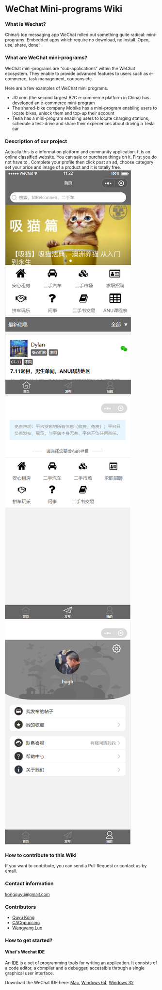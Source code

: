 # WeChat Mini-programs Wiki

### What is Wechat?
China’s top messaging app WeChat rolled out something quite radical: mini-programs. Embedded apps which require no download, no install. Open, use, share, done!

### What are WeChat mini-programs?
WeChat mini-programs are “sub-applications” within the WeChat ecosystem.
They enable to provide advanced features to users such as e-commerce, task management, coupons etc.

Here are a few examples of WeChat mini programs.
+ JD.com (the second largest B2C e-commerce platform in China) has developed an e-commerce mini-program
+ The shared-bike company Mobike has a mini-program enabling users to locate bikes, unlock them and top-up their account
+ Tesla has a mini-program enabling users to locate charging stations, schedule a test-drive and share their experiences about driving a Tesla car

### Description of our project
Actually this is a information platform and community application. It is an online classified website. You can sale or purchase things on it. First you do not have to . Complete your profile then click post an ad, choose category set your price and image of a product and it is totally free.
![Main page](https://github.com/hugh1209/wechatapp/blob/master/Screenshot/1526779406(1).png)
![Category page](https://github.com/hugh1209/wechatapp/blob/master/Screenshot/1526779437(1).png)
![Home page](https://github.com/hugh1209/wechatapp/blob/master/Screenshot/1526779464(1).png)

### How to contribute to this Wiki
If you want to contribute, you can send a Pull Request or contact us by email.

### Contact information
kongquyu@gmail.com

### Contributors

- [Quyu Kong](https://github.com/qykong)
- [CACppuccino](https://github.com/CACppuccino)
- [Wangyang Luo](https://github.com/hugh1209)

### How to get started?

#### What's Wechat IDE
An [IDE](https://mp.weixin.qq.com/debug/wxadoc/introduction/index.html?t=201758) is a set of programming tools for writing an application. It consists of a code editor, a compiler and a debugger, accessible through a single graphical user interface.

Download the WeChat IDE here:
 [Mac](https://servicewechat.com/wxa-dev-logic/download_redirect?type=darwin&from=mpwiki), [Windows 64](https://servicewechat.com/wxa-dev-logic/download_redirect?type=darwin&from=mpwiki), [Windows 32](https://servicewechat.com/wxa-dev-logic/download_redirect?type=ia32&from=mpwiki)



